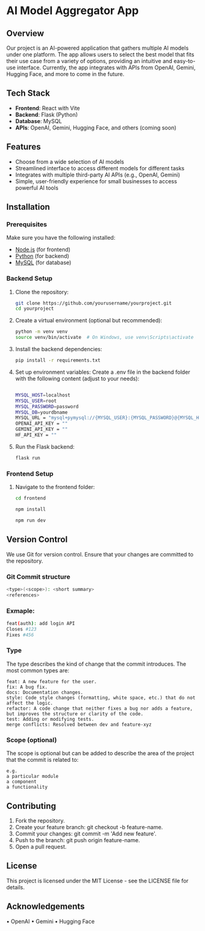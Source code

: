 
# AI Model Aggregator App

## Overview

Our project is an AI-powered application that gathers multiple AI models under one platform. The app allows users to select the best model that fits their use case from a variety of options, providing an intuitive and easy-to-use interface. Currently, the app integrates with APIs from OpenAI, Gemini, Hugging Face, and more to come in the future.

## Tech Stack

- **Frontend**: React with Vite
- **Backend**: Flask (Python)
- **Database**: MySQL
- **APIs**: OpenAI, Gemini, Hugging Face, and others (coming soon)

## Features

- Choose from a wide selection of AI models
- Streamlined interface to access different models for different tasks
- Integrates with multiple third-party AI APIs (e.g., OpenAI, Gemini)
- Simple, user-friendly experience for small businesses to access powerful AI tools

## Installation

### Prerequisites

Make sure you have the following installed:

- [Node.js](https://nodejs.org/) (for frontend)
- [Python](https://www.python.org/) (for backend)
- [MySQL](https://www.mysql.com/) (for database)

### Backend Setup

1. Clone the repository:
   ```sh
   git clone https://github.com/yourusername/yourproject.git
   cd yourproject
   ```

2.	Create a virtual environment (optional but recommended):
    ```sh
    python -m venv venv
    source venv/bin/activate  # On Windows, use venv\Scripts\activate   
    ```

3.	Install the backend dependencies:
    ```sh
    pip install -r requirements.txt
    ```

4.	Set up environment variables:
Create a .env file in the backend folder with the following content (adjust to your needs):
     ```sh

    MYSQL_HOST=localhost
    MYSQL_USER=root
    MYSQL_PASSWORD=password
    MYSQL_DB=yourdbname
    MYSQL_URL = "mysql+pymysql://{MYSQL_USER}:{MYSQL_PASSWORD}@{MYSQL_HOST}/{MYSQL_DB}"
    OPENAI_API_KEY = ""
    GEMINI_API_KEY = ""
    HF_API_KEY = ""
    ```

5.	Run the Flask backend:
    ```sh
    flask run
    ```

### Frontend Setup

1.	Navigate to the frontend folder:
    ```sh
    cd frontend
    ```


    ```sh
    npm install
    ```


    ```sh
    npm run dev
    ```


## Version Control

We use Git for version control. Ensure that your changes are committed to the repository.

### Git Commit structure
```sh
<type>(<scope>): <short summary>
<references>
```

### Exmaple:
```sh
feat(auth): add login API
Closes #123
Fixes #456
```

### Type
The type describes the kind of change that the commit introduces.
The most common types are:

    feat: A new feature for the user.
    fix: A bug fix.
    docs: Documentation changes.
    style: Code style changes (formatting, white space, etc.) that do not affect the logic.
    refactor: A code change that neither fixes a bug nor adds a feature, but improves the structure or clarity of the code.
    test: Adding or modifying tests.
    merge conflicts: Resolved between dev and feature-xyz

### Scope (optional)
The scope is optional but can be added to describe the area of the project that the commit is related to:

    e.g.
    a particular module
    a component
    a functionality


## Contributing
1.	Fork the repository.
2.	Create your feature branch: git checkout -b feature-name.
3.	Commit your changes: git commit -m 'Add new feature'.
4.	Push to the branch: git push origin feature-name.
5.	Open a pull request.

## License

This project is licensed under the MIT License - see the LICENSE file for details.

## Acknowledgements
•	OpenAI
•	Gemini
•	Hugging Face